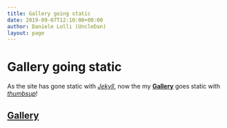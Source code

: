 ```yaml
---
title: Gallery going static
date: 2019-09-07T12:10:00+00:00
author: Daniele Lolli (UncleDan)
layout: page
---
```

# Gallery going static
As the site has gone static with [*Jekyll*](https://jekyllrb.com/), now the my [**Gallery**](/gallery/) goes static with [*thumbsup*](https://thumbsup.github.io/)!

## [**Gallery**](/gallery/)